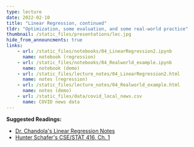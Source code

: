 ```yaml
---
type: lecture
date: 2022-02-10
title: "Linear Regression, continued"
tldr: "Optimization, some evaluation, and some real-world practice"
thumbnail: /static_files/presentations/lec.jpg
hide_from_announcments: true
links: 
    - url: /static_files/notebooks/04_LinearRegression2.ipynb
      name: notebook (regression)
    - url: /static_files/notebooks/04_Realworld_example.ipynb
      name: notebook (demo)
    - url: /static_files/lecture_notes/04_LinearRegression2.html
      name: notes (regression)
    - url: /static_files/lecture_notes/04_Realworld_example.html
      name: notes (demo)
    - url: /static_files/data/covid_local_news.csv
      name: COVID news data
---
```

**Suggested Readings:**
- [Dr. Chandola's Linear Regression Notes](https://mlcourse-ub.readthedocs.io/en/latest/_downloads/1b309eed0d9516c3c0f458a596c7b1b3/linear-regression-handout.pdf)
- [Hunter Schafer's CSE/STAT 416, Ch. 1](https://cse-stat-416-book.vercel.app/chapters/linear_regression)
<!-- - [Readings 1](http://example.com) -->
